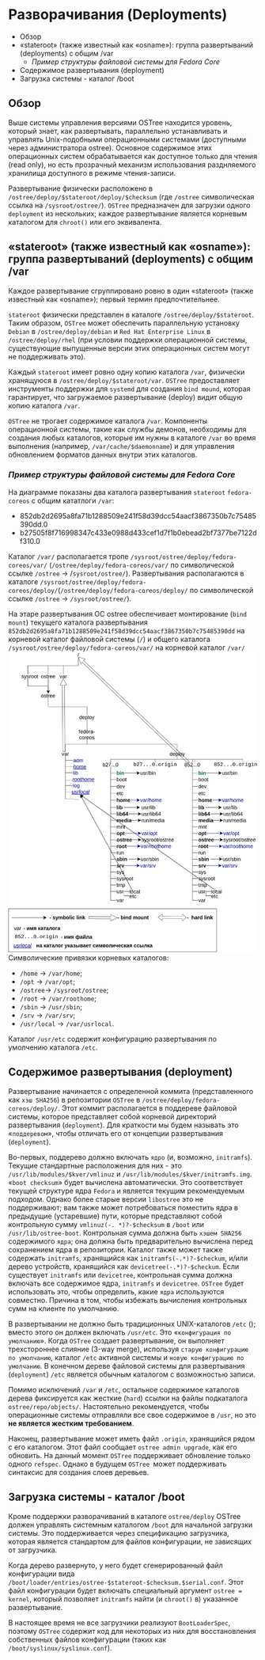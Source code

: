 # Разворачивания (Deployments)

- Обзор
- «stateroot» (также известный как «osname»): группа развертываний (deployments) с общим /var
  * *Пример структуры файловой системы для Fedora Core*
- Содержимое развертывания (deployment)
- Загрузка системы - каталог /boot

## Обзор

Выше системы управления версиями OSTree находится уровень, который знает, как развертывать, параллельно устанавливать и управлять Unix-подобными операционными системами (доступными через администратора ostree). 
Основное содержимое этих операционных систем обрабатывается как доступное только для чтения (read only), но есть прозрачный механизм использования разднляемого хранилища 
доступного в режиме чтения-записи.

Развертывание физически расположено в `/ostree/deploy/$stateroot/deploy/$checksum` (где `/ostree` символическая ссылка на `/sysroot/ostree/`). 
`OSTree` предназначен для  загрузки одного `deployment` из нескольких; каждое развертывание является корневым каталогом для `chroot()` или его эквивалента. 

## «stateroot» (также известный как «osname»): группа развертываний (deployments) с общим /var

Каждое развертывание сгруппировано ровно в один «stateroot» (также известный как «osname»); первый термин предпочтительнее.

`stateroot` физически представлен в каталоге `/ostree/deploy/$stateroot`. 
Таким образом, `OSTree` может обеспечить параллельную установку `Debian` в `/ostree/deploy/debian` и `Red Hat Enterprise Linux` в `/ostree/deploy/rhel`
(при условии поддержки операционной системы, существующие выпущенные версии этих операционных систем могут не поддерживать это).

Каждый `stateroot` имеет ровно одну копию каталога `/var`, физически хранящуюся в `/ostree/deploy/$stateroot/var`. 
`OSTree` предоставляет инструменты поддержки для `systemd` для создания `bind mound`, которая гарантирует, что загружаемое развертывание (deploy) видит общую копию каталога `/var`.

`OSTree` не трогает содержимое каталога `/var`. 
Компоненты операционной системы, такие как службы демонов, необходимы для создания любых каталогов, которые им нужны в каталоге `/var` во время выполнения 
(например, `/var/cache/$daemonname`) 
и для управления обновлением форматов данных внутри этих каталогов. 

### *Пример структуры файловой системы для Fedora Core*

На диаграмме показаны два каталога развертывания `stateroot` `fedora-coreos` c общим кататлоги `/var`:
- 852db2d2695a8fa71b1288509e241f58d39dcc54aacf3867350b7c75485390dd.0 
- b27505f8f716998347c433e0988d433cef1d7f1b0ebead2bf7377be7122df310.0

Каталог `/var/` располагается тропе `/sysroot/ostree/deploy/fedora-coreos/var/` (`/ostree/deploy/fedora-coreos/var/` по символической ссылке `/ostree` -> /`sysroot/ostree/`).
Развертывания располагаются в каталоге `/sysroot/ostree/deploy/fedora-coreos/deploy/`(`/ostree/deploy/fedora-coreos/deploy/` по символической ссылке `/ostree` -> `/sysroot/ostree/`).

На этаре развертывания ОС ostree обеспечивает монтирование (`bind mount`) текущего каталога развертывания `852db2d2695a8fa71b1288509e241f58d39dcc54aacf3867350b7c75485390dd` на корневой каталог файловой системы (`/`) и общего каталога `/sysroot/ostree/deploy/fedora-coreos/var/` на корневой каталог `/var/`
![Пример структуры файловой системы для Fedora Core](./Images/stateroot.png)
Символические привязки корневых каталогов:
- `/home` -> `/var/home`;
- `/opt` -> `/var/opt`;
- `/ostree`-> `/sysroot/ostree`;
- `/root` -> `/var/roothome`;
- `/sbin` -> `/usr/sbin`;
- `/srv` -> `/var/srv`;
- `/usr/local` -> `/var/usrlocal`.

 Каталог `/usr/etc` содержит конфигурацию развертывания по умолчению каталога `/etc`. 


## Содержимое развертывания (deployment)

Развертывание начинается с определенной коммита (представленного как `хэш SHA256`) в репозитории `OSTree` в ``/ostree/deploy/fedora-coreos/deploy/``. 
Этот коммит располагается в поддереве файловой системы, которое представляет собой корневой директорий развертывания (`deployment`). 
Для краткости мы будем называть это «`поддеревом`», чтобы отличать его от концепции развертывания (`deployment`).

Во-первых, поддерево должно включать `ядро` (и, возможно, `initramfs`). 
Текущие стандартные расположения для них - это `/usr/lib/modules/$kver/vmlinuz` и `/usr/lib/modules/$kver/initramfs.img`. 
«`boot checksum`» будет вычислена автоматически. 
Это соответствует текущей структуре ядра `Fedora` и является текущим рекомендуемым подходом. 
Однако более старые версии `libostree` это не поддерживают; 
вам также может потребоваться поместить ядра в предыдущие (устаревшие) пути, которые представляют собой контрольную сумму `vmlinuz(-. *)?-$checksum` в `/boot` или `/usr/lib/ostree-boot`. 
Контрольная сумма должна быть `хэшем SHA256` содержимого `ядра`; она должна быть предварительно вычислена перед сохранением ядра в репозитории. 
Каталог также может также содержать `initramfs`, хранящийся как  `initramfs(-.*)?-$checkum`, и/или дерево устройств, хранящийся как `devicetree(-.*)?-$checkum`. 
Если существует `initramfs` или `devicetree`, контрольная сумма должна включать все содержимое ядра, `initramfs` и `devicetree`. 
`OSTree` будет использовать это, чтобы определить, какие `ядра` используются совместно. Причина в том, чтобы избежать вычисления контрольных сумм на клиенте по умолчанию.

В развертывании не должно быть традиционных UNIX-каталогов `/etc` (); вместо этого он должен включать `/usr/etc`. Это «`конфигурация по умолчанию`». 
Когда `OSTree` создает развертывание, он выполняет трехстороннее слияние (3-way merge), используя `старую конфигурацию по умолчанию`, каталог `/etc` активной системы и `новую конфигурацию по умолчанию`. В конечном дереве файловой системы для развертывания (`deployment`) `/etc` является обычным каталогом с возможностью записи.

Помимо исключений `/var` и `/etc`, остальное содержимое каталогов дерева фиксируется как жесткие (`hard`) ссылки на файлы подкаталога `ostree/repo/objects/`. Настоятельно рекомендуется, чтобы операционные системы отправляли все свое содержимое в `/usr`, но это **не является жестким требованием**.

Наконец, развертывание может иметь файл `.origin`, хранящийся рядом с его каталогом. 
Этот файл сообщает `ostree admin upgrade`, как его обновить. 
На данный момент `OSTree` поддерживает обновление только одного `refspec`. 
Однако в будущем `OSTree `может поддерживать синтаксис для создания слоев деревьев. 

## Загрузка системы - каталог /boot

Кроме поддержки разворачиваний в каталоге `ostree/deploy` OSTree  должен управлять системным каталогом `/boot` для начальной загрузки системы. 
Это поддерживается через спецификацию загрузчика, которая является стандартом для файлов конфигурации, не зависящих от загрузчика.

Когда дерево развернуто, у него будет сгенерированный файл конфигурации вида  `/boot/loader/entries/ostree-$stateroot-$checksum.$serial.conf`. 
Этот файл конфигурации будет включать специальный аргумент `ostree = kernel`, который позволяет `initramfs` найти (и `chroot()` в) указанное развертывание.

В настоящее время не все загрузчики реализуют `BootLoaderSpec`, поэтому `OSTree` содержит код для некоторых из них для восстановления собственных файлов конфигурации 
(таких как `/boot/syslinux/syslinux.conf`). 
